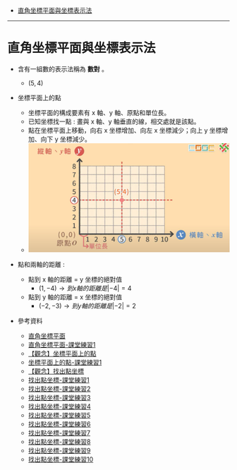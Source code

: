 * [直角坐標平面與坐標表示法](#直角坐標平面與坐標表示法)

---

# 直角坐標平面與坐標表示法

- 含有一組數的表示法稱為 **數對** 。
	- $(5, 4)$

- 坐標平面上的點
  - 坐標平面的構成要素有 x 軸、y 軸、原點和單位長。
  - 已知坐標找一點 : 畫與 x 軸、y 軸垂直的線，相交處就是該點。
  - 點在坐標平面上移動，向右 x 坐標增加、向左 x 坐標減少；向上 y 坐標增加、向下 y 坐標減少。
  - ![坐標平面上的點](https://github.com/aquariusCCA/mathematics/blob/main/%E5%88%9D%E4%B8%80%E6%95%B8%E5%AD%B8/%E7%9B%B4%E8%A7%92%E5%9D%90%E6%A8%99%E8%88%87%E4%BA%8C%E5%85%83%E4%B8%80%E6%AC%A1%E6%96%B9%E7%A8%8B%E5%BC%8F%E7%9A%84%E5%9C%96%E5%BD%A2/images/%E5%9D%90%E6%A8%99%E5%B9%B3%E9%9D%A2%E4%B8%8A%E7%9A%84%E9%BB%9E.png?raw=true "坐標平面上的點")

- 點和兩軸的距離 :
  - 點到 x 軸的距離 = y 坐標的絕對值
    - $(1, -4) \to 到 x 軸的距離是 |-4| = 4$
  - 點到 y 軸的距離 = x 坐標的絕對值
    - $(-2, -3) \to 到 y 軸的距離是 |-2| = 2$

- 參考資料
  - [直角坐標平面](https://www.junyiacademy.org/article/80d0356e60d24dcdaf359e2a497a123d "直角坐標平面")
  - [直角坐標平面-課堂練習1](https://www.junyiacademy.org/article/2bcc9d0c99e64685911c2f2c2dda8625 "直角坐標平面-課堂練習1")
  - [【觀念】坐標平面上的點](https://www.youtube.com/watch?v=cpQhyTXAuTo "【觀念】坐標平面上的點")
  - [坐標平面上的點-課堂練習1](https://www.junyiacademy.org/article/689a014f639a4c268028209be1efffc0 "坐標平面上的點-課堂練習1")
  - [【觀念】找出點坐標](https://www.youtube.com/watch?v=HppXHy2YsT0 "【觀念】找出點坐標")
  - [找出點坐標-課堂練習1](https://www.junyiacademy.org/article/a57527382112443cac683d566b8bc945 "找出點坐標-課堂練習1")
  - [找出點坐標-課堂練習2](https://www.junyiacademy.org/article/8c2aff65c10342dc8d43f9ae3e9c4ecd "找出點坐標-課堂練習2")
  - [找出點坐標-課堂練習3](https://www.junyiacademy.org/article/35bd81f8b4434efe8e99a6bdacfc22aa "找出點坐標-課堂練習3")
  - [找出點坐標-課堂練習4](https://www.junyiacademy.org/article/a2233b29c87345748bac622f47af2c19 "找出點坐標-課堂練習4")
  - [找出點坐標-課堂練習5](https://www.junyiacademy.org/article/5b80a22819df4f20b6753f9197a9387c "找出點坐標-課堂練習5")
  - [找出點坐標-課堂練習6](https://www.junyiacademy.org/article/026cd072bb7548eb90a541919cdc839c "找出點坐標-課堂練習6")
  - [找出點坐標-課堂練習7](https://www.junyiacademy.org/article/815bcd8f69f24385bca9b4dbad710186 "找出點坐標-課堂練習7")
  - [找出點坐標-課堂練習8](https://www.junyiacademy.org/article/90a6a913a299485a85dfa9ea1493d9fa "找出點坐標-課堂練習8")
  - [找出點坐標-課堂練習9](https://www.junyiacademy.org/article/069c77e72d524b1fb0ccd139379eb236 "找出點坐標-課堂練習9")
  - [找出點坐標-課堂練習10](https://www.junyiacademy.org/article/b47f9f43468e4e888a9241c6a65f0574 "找出點坐標-課堂練習10")